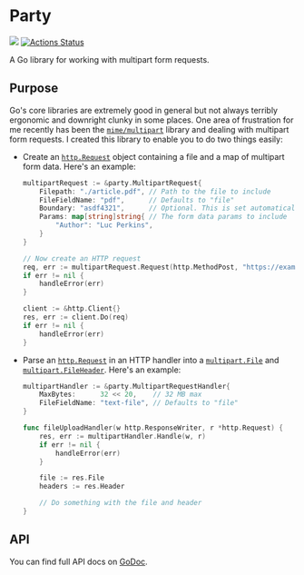 # Party

[![](https://godoc.org/github.com/lucperkins/party?status.svg)](http://godoc.org/github.com/lucperkins/party)
[![Actions Status](https://action-badges.now.sh/lucperkins/party?action=test)](https://github.com/lucperkins/party/actions)

A Go library for working with multipart form requests.

## Purpose

Go's core libraries are extremely good in general but not always terribly ergonomic and downright clunky in some places. One area of frustration for me recently has been the [`mime/multipart`](https://godoc.org/mime/multipart) library and dealing with multipart form requests. I created this library to enable you to do two things easily:

* Create an [`http.Request`](https://godoc.org/net/http#Request) object containing a file and a map of multipart form data. Here's an example:

    ```go
    multipartRequest := &party.MultipartRequest{
        Filepath: "./article.pdf", // Path to the file to include
        FileFieldName: "pdf",      // Defaults to "file"
        Boundary: "asdf4321",      // Optional. This is set automatically if none is supplied
        Params: map[string]string{ // The form data params to include
            "Author": "Luc Perkins",
        }
    }

    // Now create an HTTP request
    req, err := multipartRequest.Request(http.MethodPost, "https://example/com")
    if err != nil {
        handleError(err)
    }

    client := &http.Client{}
    res, err := client.Do(req)
    if err != nil {
        handleError(err)
    }
    ```

* Parse an [`http.Request`](https://godoc.org/net/http#Request) in an HTTP handler into a [`multipart.File`](https://godoc.org/mime/multipart#File) and [`multipart.FileHeader`](https://godoc.org/mime/multipart#FileHeader). Here's an example:

    ```go
    multipartHandler := &party.MultipartRequestHandler{
        MaxBytes:      32 << 20,    // 32 MB max
        FileFieldName: "text-file", // Defaults to "file"
    }

    func fileUploadHandler(w http.ResponseWriter, r *http.Request) {
        res, err := multipartHandler.Handle(w, r)
        if err != nil {
            handleError(err)
        }

        file := res.File
        headers := res.Header

        // Do something with the file and header
    }
    ```

## API

You can find full API docs on [GoDoc](https://godoc.org/github.com/lucperkins/party).
